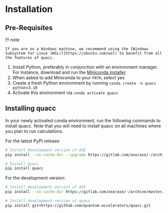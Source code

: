 # Installation

## Pre-Requisites

!!! note

    If you are on a Windows machine, we recommend using the [Windows Subsystem for Linux (WSL)](https://ubuntu.com/wsl) to benefit from all the features of quacc.

1. Install Python, preferably in conjunction with an environment manager. For instance, download and run the [Miniconda installer](https://docs.conda.io/en/latest/miniconda.html)
2. When asked to add Miniconda to your `PATH`, select yes
3. Create a fresh Python environment by running `conda create -n quacc python=3.10`
4. Activate this environment via `conda activate quacc`

## Installing quacc

In your newly activated conda environment, run the following commands to install quacc. Note that you will need to install quacc on all machines where you plan to run calculations.

For the latest PyPI release:

```bash
# Install development version of ASE
pip install --no-cache-dir --upgrade https://gitlab.com/ase/ase/-/archive/master/ase-master.zip

# Install quacc
pip install quacc
```

For the development version:

```bash
# Install development version of ASE
pip install --no-cache-dir https://gitlab.com/ase/ase/-/archive/master/ase-master.zip

# Install development version of quacc
pip install git+https://github.com/quantum-accelerators/quacc.git
```
